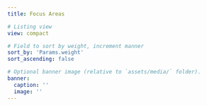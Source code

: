 ```yaml
---
title: Focus Areas

# Listing view
view: compact

# Field to sort by weight, increment manner
sort_by: 'Params.weight'
sort_ascending: false

# Optional banner image (relative to `assets/media/` folder).
banner:
  caption: ''
  image: ''
---
```

